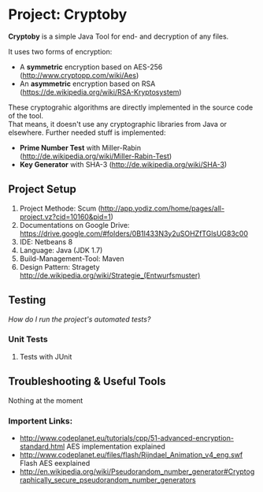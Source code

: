 Project: Cryptoby
========

__Cryptoby__ is a simple Java Tool for end- and decryption of any files.

It uses two forms of encryption:  
* A __symmetric__ encryption based on AES-256 (http://www.cryptopp.com/wiki/Aes)
* An __asymmetric__ encryption based on RSA (https://de.wikipedia.org/wiki/RSA-Kryptosystem)

These cryptograhic algorithms are directly implemented in the source code of the tool.  
That means, it doesn't use any cryptographic libraries from Java or elsewhere. Further needed stuff is implemented:

* __Prime Number Test__ with Miller-Rabin (http://de.wikipedia.org/wiki/Miller-Rabin-Test)
* __Key Generator__ with SHA-3 (http://de.wikipedia.org/wiki/SHA-3)

## Project Setup

1. Project Methode: Scum (http://app.yodiz.com/home/pages/all-project.vz?cid=10160&pid=1)
2. Documentations on Google Drive: https://drive.google.com/#folders/0B1I433N3y2uSOHZfTGlsUG83c00
2. IDE: Netbeans 8
3. Language: Java (JDK 1.7)
4. Build-Management-Tool: Maven
5. Design Pattern: Stragety http://de.wikipedia.org/wiki/Strategie_(Entwurfsmuster)

## Testing

_How do I run the project's automated tests?_

### Unit Tests

1. Tests with JUnit

## Troubleshooting & Useful Tools

Nothing at the moment

### Importent Links:
* http://www.codeplanet.eu/tutorials/cpp/51-advanced-encryption-standard.html AES implementation explained
* http://www.codeplanet.eu/files/flash/Rijndael_Animation_v4_eng.swf Flash AES eexplained
* http://en.wikipedia.org/wiki/Pseudorandom_number_generator#Cryptographically_secure_pseudorandom_number_generators
